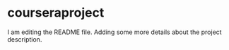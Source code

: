 
# courseraproject
I am editing the README file. Adding some more details about the project description.
